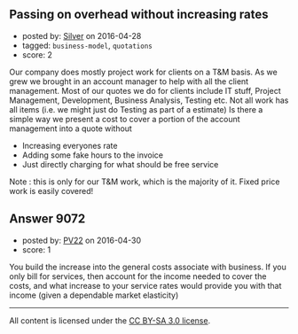 ## Passing on overhead without increasing rates

- posted by: [Silver](https://stackexchange.com/users/1944013/silver) on 2016-04-28
- tagged: `business-model`, `quotations`
- score: 2

<p>Our company does mostly project work for clients on a T&amp;M basis. As we grew we brought in an account manager to help with all the client management. 
Most of our quotes we do for clients include IT stuff, Project Management, Development, Business Analysis, Testing etc. Not all work has all items (i.e. we might just do Testing as part of a estimate)
Is there a simple way we present a cost to cover a portion of the account management into a quote without</p>

<ul>
<li>Increasing everyones rate</li>
<li>Adding some fake hours to the invoice</li>
<li>Just directly charging for what should be free service</li>
</ul>

<p>Note : this is only for our T&amp;M work, which is the majority of it. Fixed price work is easily covered!</p>



## Answer 9072

- posted by: [PV22](https://stackexchange.com/users/8264469/pv22) on 2016-04-30
- score: 1

<p>You build the increase into the general costs associate with business. If you only bill for services, then account for the income needed to cover the costs, and what increase to your service rates would provide you with that income (given a dependable market elasticity)</p>




---

All content is licensed under the [CC BY-SA 3.0 license](https://creativecommons.org/licenses/by-sa/3.0/).
